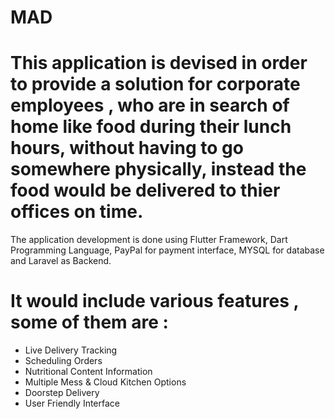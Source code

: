# MAD

# This application is devised in order to provide a solution for corporate employees , who are in search  of home like food during their lunch hours, without having to go somewhere physically, instead the food would be delivered to thier offices on time. 
The application development is done using Flutter Framework, Dart Programming Language, PayPal for payment interface, MYSQL for database and Laravel as Backend.

# It would include various features , some of them are :
- Live Delivery Tracking
- Scheduling Orders
- Nutritional Content Information
- Multiple Mess & Cloud Kitchen Options
- Doorstep Delivery
- User Friendly Interface
